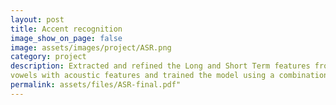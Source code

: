 ```yaml
---
layout: post
title: Accent recognition
image_show_on_page: false
image: assets/images/project/ASR.png
category: project
description: Extracted and refined the Long and Short Term features from the audio data using PCA and HLDA. Improved the Accent classification by combining phonetic
vowels with acoustic features and trained the model using a combination of Deep Neural Networks and Recurrent Neural Networks
permalink: assets/files/ASR-final.pdf"
---
```

<!-- I worked on this project during the autumn of 2019 (my third year) under the guidance of Prof. Preeti Jyoti. It was course project for CS753:Automatic Speech Recognition.

The input is a .wav file and the output is a single number(0-4) representative of the accent it represents. Extracted and refined the Long and Short Term features from the audio data using PCA and HLDA.
Improved the Accent classification by combining phonetic vowels with acoustic features and trained the model using a combination of Deep Neural Networks and Recurrent Neural Networks

You can find the final report and presentation attached -->
